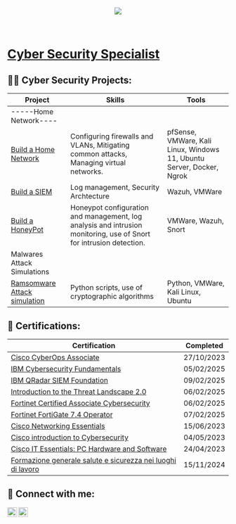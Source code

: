 <h1 align="center">
    <img src="https://readme-typing-svg.herokuapp.com/?font=Righteous&size=35&center=true&vCenter=true&width=500&height=70&duration=4000&lines=Hi+There!+👋;+I'm+Giacomo!;" /> <h1><br/><a href="https://gif-97.github.io/GiF97Repo.github.io/">Cyber Security Specialist</a>
<h2>👨‍💻 Cyber Security Projects:</h2>

|     Project         |                 Skills                |     Tools       |
| ----------------------- | ------------------------------------- | --------------- |
|-----Home Network----|
| [Build a Home Network](https://github.com/gif-97/HomeNetwork-Pratice)|Configuring firewalls and VLANs, Mitigating common attacks, Managing virtual networks.|pfSense, VMWare, Kali Linux, Windows 11, Ubuntu Server, Docker, Ngrok|
| [Build a SIEM](https://github.com/gif-97/SIEM-Pratice) | Log management, Security Archtecture  |Wazuh, VMWare |
| [Build a HoneyPot](https://github.com/gif-97/HoneyPot-Pratice)|Honeypot configuration and management, log analysis and intrusion monitoring, use of Snort for intrusion detection.|VMWare, Wazuh, Snort|
|Malwares Attack Simulations|
|[Ramsomware Attack simulation](https://github.com/gif-97/RamsomwareAttack-Pratice)|Python scripts, use of cryptographic algorithms|Python, VMWare, Kali Linux, Ubuntu|


<h2>📄 Certifications:</h2>

|     Certification           |               Completed                  |
| ----------------------------| -----------------------------------------| 
| [Cisco CyberOps Associate](https://www.credly.com/badges/ee9fce61-bcee-48ba-9f04-9e5c5b9e74f5/public_url)    |                27/10/2023                |
| [IBM Cybersecurity Fundamentals](https://www.credly.com/badges/e408a992-b5f6-47b0-95d6-9654bd671a63/linked_in_profile) |                05/02/2025                |
| [IBM QRadar SIEM Foundation](https://www.credly.com/earner/earned/badge/c5fc62e8-fb55-45e2-b719-6ca729272369) |                09/02/2025                |
| [Introduction to the Threat Landscape 2.0](https://www.credly.com/badges/08dd05a8-ed89-464e-aa10-d3a15900eb4d) |                06/02/2025                |
| [Fortinet Certified Associate Cybersecurity](https://www.credly.com/badges/b6d7bbff-3822-43b5-976f-1364d44717c1/linked_in_profile) |                06/02/2025                |
| [Fortinet FortiGate 7.4 Operator](https://www.credly.com/badges/83b0ad61-fb2d-4c4b-80e0-e9d9c008f185/linked_in_profile) |                07/02/2025                |
| [Cisco Networking Essentials](https://www.credly.com/badges/10c5e3ad-e9a7-45b9-b7d2-639b7ec64e62/public_url) |                15/06/2023                |
| [Cisco introduction to Cybersecurity](https://www.credly.com/badges/6ffb955e-4952-4f28-90b9-3ffc3939b83c/public_url)   |                04/05/2023      | 
| [Cisco IT Essentials: PC Hardware and Software](https://www.credly.com/badges/4f830af3-5d3d-4a21-9e4b-6a3983a6dd12/public_url)|               24/04/2023|              
| [Formazione generale salute e sicurezza nei luoghi di lavoro](https://www.cboxiqc.com/assertions/B1789D04-CC86-47B5-B0BB-0B26E11845B7)   |                15/11/2024                |


<h2> 🤳 Connect with me:</h2>

[<img align="left" alt="GiF | GMail" width="22px" src="https://cdn.jsdelivr.net/npm/simple-icons@v3/icons/gmail.svg" />][gmail]
[<img align="left" alt="GiF | LinkedIn" width="22px" src="https://cdn.jsdelivr.net/npm/simple-icons@v3/icons/linkedin.svg" />][linkedin]


[gmail]: mailto:giacomofestante@gmail.com
[linkedin]: https://linkedin.com/in/giacomofestante/

<!--
**gif-97/gif-97** is a ✨ _special_ ✨ repository because its `README.md` (this file) appears on your GitHub profile.

Here are some ideas to get you started:

- 🔭 I’m currently working on ...
- 🌱 I’m currently learning ...
- 👯 I’m looking to collaborate on ...
- 🤔 I’m looking for help with ...
- 💬 Ask me about ...
- 📫 How to reach me: ...
- 😄 Pronouns: ...
- ⚡ Fun fact: ...
-->

